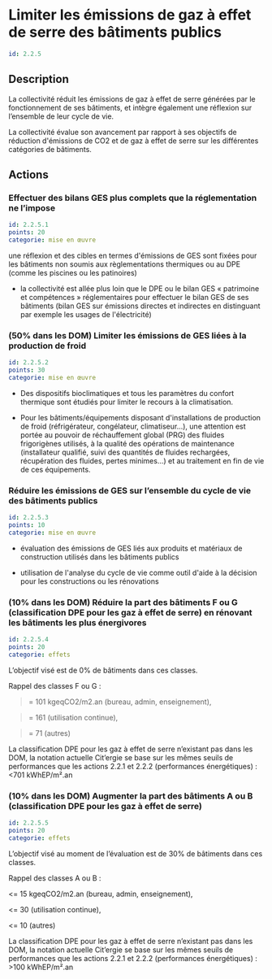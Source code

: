 # Limiter les émissions de gaz à effet de serre des bâtiments publics
```yaml
id: 2.2.5
```
## Description
La collectivité réduit les émissions de gaz à effet de serre générées par le fonctionnement de ses bâtiments, et intègre également une réflexion sur l’ensemble de leur cycle de vie.

La collectivité évalue son avancement par rapport à ses objectifs de réduction d'émissions de CO2 et de gaz à effet de serre sur les différentes catégories de bâtiments.



## Actions
### Effectuer des bilans GES plus complets que la réglementation ne l’impose
```yaml
id: 2.2.5.1
points: 20
categorie: mise en œuvre
```
une réflexion et des cibles en termes d'émissions de GES sont fixées pour les bâtiments non soumis aux règlementations thermiques ou au DPE (comme les piscines ou les patinoires) 

- la collectivité est allée plus loin que le DPE ou le bilan GES « patrimoine et compétences » réglementaires pour effectuer le bilan GES de ses bâtiments (bilan GES sur émissions directes et indirectes en distinguant par exemple les usages de l'électricité)




### (50% dans les DOM) Limiter les émissions de GES liées à la production de froid
```yaml
id: 2.2.5.2
points: 30
categorie: mise en œuvre
```
- Des dispositifs bioclimatiques et tous les paramètres du confort thermique sont étudiés pour limiter le recours à la climatisation.

- Pour les bâtiments/équipements disposant d'installations de production de froid (réfrigérateur, congélateur, climatiseur...), une attention est portée au pouvoir de réchauffement global (PRG) des fluides frigorigènes utilisés, à la qualité des opérations de maintenance (installateur qualifié, suivi des quantités de fluides rechargées, récupération des fluides, pertes minimes...) et au traitement en fin de vie de ces équipements. 




### Réduire les émissions de GES sur l’ensemble du cycle de vie des bâtiments publics
```yaml
id: 2.2.5.3
points: 10
categorie: mise en œuvre
```
- évaluation des émissions de GES liés aux produits et matériaux de construction utilisés dans les bâtiments publics

- utilisation de l'analyse du cycle de vie comme outil d'aide à la décision pour les constructions ou les rénovations




### (10% dans les DOM) Réduire la part des bâtiments F ou G (classification DPE pour les gaz à effet de serre) en rénovant les bâtiments les plus énergivores
```yaml
id: 2.2.5.4
points: 20
categorie: effets
```
L’objectif visé est de 0% de bâtiments dans ces classes.

Rappel des classes F ou G : 

>= 101 kgeqCO2/m2.an (bureau, admin, enseignement), 

>= 161 (utilisation continue), 

>= 71 (autres)

La classification DPE pour les gaz à effet de serre n’existant pas dans les DOM, la notation actuelle Cit’ergie se base sur les mêmes seuils de performances que les actions 2.2.1 et 2.2.2 (performances énergétiques) : <701 kWhEP/m².an




### (10% dans les DOM) Augmenter la part des bâtiments A ou B (classification DPE pour les gaz à effet de serre)
```yaml
id: 2.2.5.5
points: 20
categorie: effets
```
L’objectif visé au moment de l’évaluation est de 30% de bâtiments dans ces classes.

Rappel des classes A ou B : 

<= 15 kgeqCO2/m2.an (bureau, admin, enseignement), 

<= 30 (utilisation continue), 

<= 10 (autres)

La classification DPE pour les gaz à effet de serre n’existant pas dans les DOM, la notation actuelle Cit’ergie se base sur les mêmes seuils de performances que les actions 2.2.1 et 2.2.2 (performances énergétiques)  : >100 kWhEP/m².an







